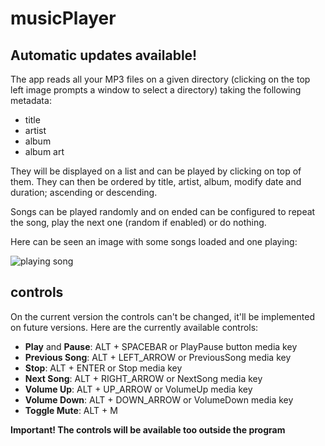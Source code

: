 # musicPlayer
## Automatic updates available!

The app reads all your MP3 files on a given directory (clicking on the top left image prompts a window to select a directory) taking the following metadata:
* title
* artist
* album
* album art

They will be displayed on a list and can be played by clicking on top of them. They can then be ordered by title, artist, album, modify date and duration;  ascending or descending.

Songs can be played randomly and on ended can be configured to repeat the song, play the next one (random if enabled) or do nothing.

Here can be seen an image with some songs loaded and one playing:

![playing song](https://raw.githubusercontent.com/alexbcberio/musicPlayer/master/docs/images/playing%20audio.PNG)

## controls
On the current version the controls can't be changed, it'll be implemented on future versions. Here are the currently available controls:
* **Play** and **Pause**: ALT + SPACEBAR or PlayPause button media key
* **Previous Song**: ALT + LEFT_ARROW or PreviousSong media key
* **Stop**: ALT + ENTER or Stop media key
* **Next Song**: ALT + RIGHT_ARROW or NextSong media key
* **Volume Up**: ALT + UP_ARROW or VolumeUp media key
* **Volume Down**: ALT + DOWN_ARROW or VolumeDown media key
* **Toggle Mute**: ALT + M

**Important! The controls will be available too outside the program**
